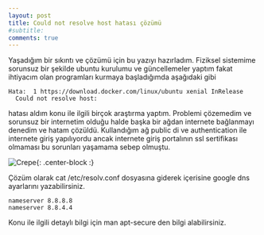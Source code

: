 ```yaml
---
layout: post
title: Could not resolve host hatası çözümü
#subtitle: 
comments: true
---
```


Yaşadığım bir sıkıntı ve çözümü için bu yazıyı hazırladım.
Fiziksel sistemime sorunsuz bir şekilde ubuntu kurulumu ve güncellemeler yaptım fakat ihtiyacım olan programları kurmaya başladığımda aşağıdaki gibi
~~~
Hata:  1 https://download.docker.com/linux/ubuntu xenial InRelease             
  Could not resolve host:
~~~
hatası aldım konu ile ilgili birçok araştırma yaptım.
Problemi çözemedim ve sorunsuz bir internetim olduğu halde  başka bir ağdan internete bağlanmayı denedim ve hatam çözüldü.
Kullandığım ağ public di ve authentication ile internete giriş yapılıyordu ancak internete giriş portalının ssl sertifikası olmaması bu sorunları yaşamama sebep olmuştu.

![Crepe](https://i.hizliresim.com/anVLpB.png){: .center-block :}

Çözüm olarak cat /etc/resolv.conf dosyasına giderek içerisine google dns ayarlarını yazabilirsiniz.

~~~
nameserver 8.8.8.8
nameserver 8.8.4.4
~~~

Konu ile ilgili detaylı bilgi için
man apt-secure den bilgi alabilirsiniz.